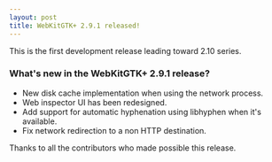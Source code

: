```yaml
---
layout: post
title: WebKitGTK+ 2.9.1 released!
---
```


This is the first development release leading toward 2.10 series.

### What's new in the WebKitGTK+ 2.9.1 release?

 - New disk cache implementation when using the network process.
 - Web inspector UI has been redesigned.
 - Add support for automatic hyphenation using libhyphen when it's available.
 - Fix network redirection to a non HTTP destination.

Thanks to all the contributors who made possible this release.
